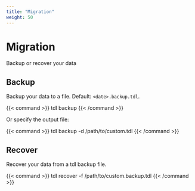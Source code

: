 ```yaml
---
title: "Migration"
weight: 50
---
```


# Migration

Backup or recover your data

## Backup

Backup your data to a file. Default: `<date>.backup.tdl`.

{{< command >}}
tdl backup
{{< /command >}}

Or specify the output file:

{{< command >}}
tdl backup -d /path/to/custom.tdl
{{< /command >}}

## Recover

Recover your data from a tdl backup file.

{{< command >}}
tdl recover -f /path/to/custom.backup.tdl
{{< /command >}}
